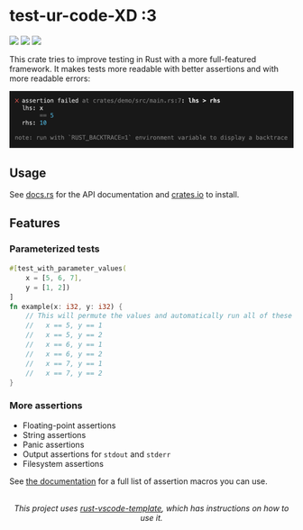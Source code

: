 <!--
Copyright (c) 2023 Sophie Katz

This file is part of test-ur-code-XD.

test-ur-code-XD is free software: you can redistribute it and/or modify it under the terms of the
GNU General Public License as published by the Free Software Foundation, either version 3 of the
License, or (at your option) any later version.

test-ur-code-XD is distributed in the hope that it will be useful, but WITHOUT ANY WARRANTY; without
even the implied warranty of MERCHANTABILITY or FITNESS FOR A PARTICULAR PURPOSE. See the GNU
General Public License for more details.

You should have received a copy of the GNU General Public License along with test-ur-code-XD. If
not, see <https://www.gnu.org/licenses/>.
-->

# test-ur-code-XD :3

<img src="https://img.shields.io/badge/license-MIT-green" /> <img src="https://img.shields.io/badge/rust-1.74-blue" /> <img src="https://img.shields.io/badge/platform-linux%7Cmacos-lightgrey" />

This crate tries to improve testing in Rust with a more full-featured framework. It makes tests more readable with better assertions and with more readable errors:

![A screenshot of an assertion](doc/assertion-screenshot.png)

## Usage

See [docs.rs](example.com) for the API documentation and [crates.io](example.com) to install.

## Features

### Parameterized tests

```rust
#[test_with_parameter_values(
    x = [5, 6, 7],
    y = [1, 2])
]
fn example(x: i32, y: i32) {
    // This will permute the values and automatically run all of these cases:
    //   x == 5, y == 1
    //   x == 5, y == 2
    //   x == 6, y == 1
    //   x == 6, y == 2
    //   x == 7, y == 1
    //   x == 7, y == 2
}
```

### More assertions

* Floating-point assertions
* String assertions
* Panic assertions
* Output assertions for `stdout` and `stderr`
* Filesystem assertions

See [the documentation](example.com) for a full list of assertion macros you can use.

<br />

<div style="text-align: center"><i>This project uses <a href="https://github.com/sophie-katz/rust-vscode-template">rust-vscode-template</a>, which has instructions on how to use it.</i></div>
